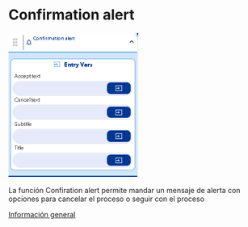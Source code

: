 # Confirmation alert

![](../../../../.gitbook/assets/image%20%28482%29.png)

La función Confiration alert permite mandar un mensaje de alerta con opciones para cancelar el proceso o seguir con el proceso

[Información general](https://docs.apphive.io/reference/funciones/informacion-general-de-las-funciones)

